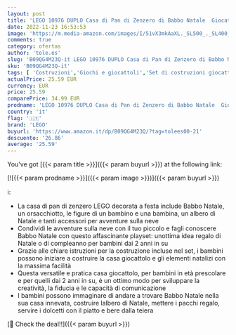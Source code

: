 ```yaml
---
layout: post
title: 'LEGO 10976 DUPLO Casa di Pan di Zenzero di Babbo Natale  Giocattolo con Regali e Figure di Bambino e Bambina  Idea Regalo per Bimbi dai 2 Anni in su'
date: 2022-11-23 16:53:53
image: 'https://m.media-amazon.com/images/I/51vX3mkAaXL._SL500_._SL400_.jpg'
comments: true
category: ofertas
author: 'tole.es'
slug: 'B09QG4M23Q-it LEGO 10976 DUPLO Casa di Pan di Zenzero di Babbo Natale...'
sku: 'B09QG4M23Q-it'
tags: [ 'Costruzioni','Giochi e giocattoli','Set di costruzioni giocattolo','lego','🇮🇹', ]
actualPrice: 25.59 EUR
currency: EUR
price: 25.59
comparePrice: 34.99 EUR
prodname: 'LEGO 10976 DUPLO Casa di Pan di Zenzero di Babbo Natale  Giocattolo con Regali e Figure di Bambino e Bambina  Idea Regalo per Bimbi dai 2 Anni in su'
country: 'it'
flag: '🇮🇹'
brand: 'LEGO'
buyurl: 'https://www.amazon.it/dp/B09QG4M23Q/?tag=tolees00-21'
descuento: '26.86'
average: '25.59'
---
```


You've got [{{< param title >}}]({{< param buyurl >}}) at the following link:

[![{{< param prodname >}}]({{< param image >}})]({{< param buyurl >}})

ℹ️:

- La casa di pan di zenzero LEGO decorata a festa include Babbo Natale, un orsacchiotto, le figure di un bambino e una bambina, un albero di Natale e tanti accessori per avventure sulla neve
- Condividi le avventure sulla neve con il tuo piccolo e fagli conoscere Babbo Natale con questo affascinante playset: unottima idea regalo di Natale o di compleanno per bambini dai 2 anni in su
- Grazie alle chiare istruzioni per la costruzione incluse nel set, i bambini possono iniziare a costruire la casa giocattolo e gli elementi natalizi con la massima facilità
- Questa versatile e pratica casa giocattolo, per bambini in età prescolare e per quelli dai 2 anni in su, è un ottimo modo per sviluppare la creatività, la fiducia e le capacità di comunicazione
- I bambini possono immaginare di andare a trovare Babbo Natale nella sua casa innevata, costruire lalbero di Natale, mettere i pacchi regalo, servire i dolcetti con il piatto e bere dalla teiera

[🛒 Check the deal!!]({{< param buyurl >}})
